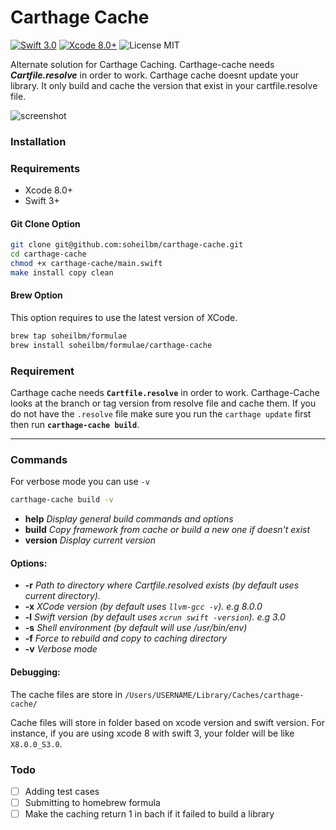 # Carthage Cache 

[![Swift 3.0](https://img.shields.io/badge/Swift-3.0-orange.svg?style=flat)](https://developer.apple.com/swift/)
[![Xcode 8.0+](https://img.shields.io/badge/Xcode-8.0+-blue.svg?style=flat)](https://developer.apple.com/swift/)
![License MIT](https://img.shields.io/github/license/mashape/apistatus.svg)

Alternate solution for Carthage Caching. Carthage-cache needs ***Cartfile.resolve*** in order to work. Carthage cache doesnt update your library. It only build and cache the version that exist in your cartfile.resolve file. 

![screenshot](https://raw.githubusercontent.com/soheilbm/carthage-cache/master/Assets/Sample.gif)


### Installation

### Requirements
- Xcode 8.0+
- Swift 3+

#### Git Clone Option
```bash
git clone git@github.com:soheilbm/carthage-cache.git
cd carthage-cache
chmod +x carthage-cache/main.swift
make install copy clean
```

#### Brew Option
This option requires to use the latest version of XCode.

```bash
brew tap soheilbm/formulae
brew install soheilbm/formulae/carthage-cache
```


### Requirement
Carthage cache needs **`Cartfile.resolve`** in order to work. Carthage-Cache looks at the branch or tag version from resolve file and cache them. If you do not have the `.resolve` file make sure you run the `carthage update` first then run **`carthage-cache build`**.

- - -
### Commands
For verbose mode you can use `-v`

```bash
carthage-cache build -v
```

- **help**     *Display general build commands and options*
- **build**    *Copy framework from cache or build a new one if doesn't exist*
- **version**  *Display current version*


#### Options:
-   **-r**    *Path to directory where Cartfile.resolved exists (by default uses current directory).*
-   **-x**    *XCode version (by default uses `llvm-gcc -v`). e.g 8.0.0*
-   **-l**    *Swift version (by default uses `xcrun swift -version`). e.g 3.0*
-   **-s**    *Shell environment (by default will use /usr/bin/env)*
-   **-f**    *Force to rebuild and copy to caching directory*
-   **-v**    *Verbose mode*

#### Debugging:
The cache files are store in `/Users/USERNAME/Library/Caches/carthage-cache/`

Cache files will store in folder based on xcode version and swift version. For instance, if you are using xcode 8 with swift 3, your folder will be like `X8.0.0_S3.0`.

### Todo
- [ ] Adding test cases
- [ ] Submitting to homebrew formula
- [ ] Make the caching return 1 in bach if it failed to build a library
